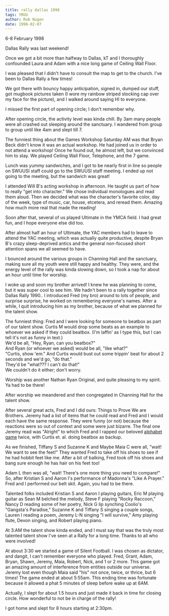 ```yaml
---
title: rally dallas 1998
tags: YRUU
author: Rob Nugen
date: 1998-02-07
---
```


<title>Dallas Rally 1998</title>

<p class=date>6-8 February 1998</p>
<p>

Dallas Rally was last weekend!
<p>
Once we got a bit more than halfway to Dallas, kT and I thoroughly
confounded Laura and Adam with a nice long game of Ceiling Wall Floor.
<p>
I was pleased that I didn't have to consult the map to get to the
church.  I've been to Dallas Rally a few times!
<p>
We got there with bouncy happy anticipation, signed in, dumped our
stuff, got mugbook pictures taken (I wore my rainbow striped stocking
cap over my face for the picture), and I walked around saying HI to
everyone.
<p>
I missed the first part of opening circle; I don't remember why.
<p>
After opening circle, the activity level was kinda chill.  By 3am many
people were all crashed out sleeping around the sanctuary.  I wandered
from group to group until like 4am and slept till 7.
<p>
The funniest thing about the Games Workshop Saturday AM was that Bryan
Beck didn't know it was an actual workshop. He had joined us in order
to not attend a workshop!  Once he found out, he almost left, but we
convinced him to stay.  We played Ceiling Wall Floor, Telephone, and
the 7 game.
<p>
Lunch was yummy sandwiches, and I got to be nearly first in line so
people on SWUUSI staff could go to the SWUUSI staff meeting.  I ended
up not going to the meeting, but the sandwich was great!
<p>
I attended Will B's acting workshop in afternoon.  He taught us part
of how to really "get into character."  We chose individual monologues
and read them aloud.  Then we decided what was the character's
favorite color, day of the week, type of music, car, house, etcetera,
and reread them.  Amazing how much more real that made the reading!
<p>
Soon after that, several of us played Ultimate in the YMCA field.  I
had great fun, and I hope everyone else did too.
<p>
After almost half an hour of Ultimate, the YAC members had to leave to
attend the YAC meeting, which was actually quite productive, despite
Bryan B's crazy sleep-deprived antics and the general non-focused
short attention spans we all seemed to have.
<p>
I bounced around the various groups in Channing Hall and the
sanctuary, making sure all my youth were still happy and healthy.
They were, and the energy level of the rally was kinda slowing down,
so I took a nap for about an hour until time for worship.
<p>
I woke up and soon my brother arrived!  I knew he was planning to
come, but it was super cool to see him.  We hadn't been to a rally
together since Dallas Rally 1990..
I introduced Fred (my bro) around to lots of people, and surprise
surprise, he worked on remembering everyone's names.
After a while, I quit introducing him as my brother, because of what
we planned for the talent show.
<p>
The funniest thing: Fred and I were looking for someone to beatbox as
part of our talent show.  Curtis M would drop some beats as an example
to whoever we asked if they could beatbox.  (I'm laffin' as I type
this, but I can tell it's not as funny in text.)<br>
We'd be all, "Hey, Ryan, can you beatbox?"  <br>
And Ryan (or whoever we asked) would be all, "like what?"  <br>
"Curtis, show 'em."  And Curtis would bust out some trippin' beat for
about 2 seconds and we'd go, "do that."<br>
They'd be "what???  I can't do that!"<br>
We couldn't do it either; don't worry.
<p>
Worship was another Nathan Ryan Original, and quite pleasing to my
spirit.  Ya had to be there!
<p>
After worship we meandered and then congregated in Channing Hall for
the talent show.

<p>After several great acts, Fred and I did ours: Things to Prove We
are Brothers.  Jeremy had a list of items that he could read and Fred
and I would each have the same response.  They were funny (or not)
because the reactions were so out of context and some were just
bizarre.  The final one Jeremy read was "Alright" to which Fred and I
rapped our beloved <a
href=/writing/old/misc/alphabet_game.html>alphabet game</a> twice,
with Curtis et. al. doing beatbox as backup.</p>

<p>
As we finished, Tiffany S and Suzanne K and Maybe Maia C were all,
"wait!  We want to see the feet!"
They wanted Fred to take off his shoes to see if he had hobbit feet like
me.  After a bit of balking, Fred took off his shoes and bang sure
enough he has hair on his feet too!
<p>
Adam L then was all, "wait!  There's one more thing you need to
compare!"  So, after Kristian S and Aaron I's performance of Madonna's
"Like A Prayer."  Fred and I performed our belt skit.  Again, you had
to be there.
<p>
Talented folks included Kristian S and Aaron I playing guitars, Eric M
playing guitar as Sean M belched the melody, Steve F playing "Rocky
Raccoon," Nancy D reading some of her poetry, Nick G lip synching
Coolio's "Gangsta's Paradise," Suzanne K and Tiffany S singing a
couple songs, Lauren I reading a poem, Jeremy L-N singing "I will
survive," Amy playing flute, Devon singing, and Robert playing piano.
<p>
At 3:AM the talent show kinda ended, and I must say that was the truly
most talented talent show I've seen at a Rally for a long time.
Thanks to all who were involved!
<p>
At about 3:30 we started a game of Silent Football.  I was chosen as
dictator, and dangit, I can't remember everyone who played.  Fred,
Grant, Adam, Bryan, Shawn, Jeremy, Maia, Robert, Nick, and 1 or 2
more.  This game got an amazing amount of interference from entities
outside our universe.  Jeremy lost even though Maia said "his" not
once, twice, or thrice, but 6 times! The game ended at about 5:55am.
This ending time was fortunate because it allowed a phat 5 minutes of
sleep before wake up at 6AM.
<p>
Actually, I slept for about 1.5 hours and just made it back in time for
closing circle.
How wonderful to not be in charge of the rally!
<p>
I got home and slept for 8 hours starting at 2:30pm.</p>
